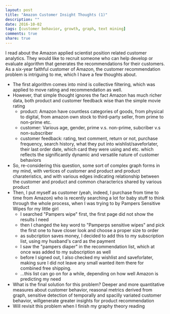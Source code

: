 ```yaml
---
layout: post
title: "Amazon Customer Insight Thoughts (1)"
description: ""
date: 2016-10-02
tags: [customer behavior, growth, graph, text mining]
comments: true
share: true
---
```


I read about the Amazon applied scientist position related customer analytics. They would like to recruit someone who can help develop or evaluate algorithm that generates the recommendations for their customers. As a six-year faithful customer of Amazon, the customer recommendation problem is intriguing to me, which I have a few thoughts about. 

* The first algorithm comes into mind is collective filtering, which was applied to move rating and recommendation as well. 
* However, that simple thought ignores the fact Amazon has much richer data, both product and customer feedback wise  than the simple movie rating
  * product: Amazon have countless categories of goods, from physical to digital, from amazon own stock to third-party seller, from prime to non-prime etc. 
  * customer: Various age, gender, prime v.s. non-prime, subcriber v.s non-subscriber 
  * customer feedback: rating, text comment, return or not, purchase frequency, search history, what they put into wishlist/saveforlater, their last order date, which card they were using and etc. which reflects the significantly dynamic and versatile nature of customer behaviors 
* So, re-considering this question, some sort of complex graph forms in my mind, with vertices of customer and product and product charateristics, and with various edges indicating relationship between the customer and product and common characterics shared by various product
* Then, I put myself as customer (yeah, indeed, I purchase from time to time from Amazon) who is recently searching a lot for baby stuff to think through the whole process, when I was trying to by Pampers Sensitive Wipes for my little girl
   * I searched "Pampers wipe" first, the first page did not show the results I need
   * then I changed the key word to "Pamperps sensitive wipes" and pick the first one to have closer look and choose a proper size to order
   * as subcription saves money, I decided to add this to my subscription list, using my husband's card as the payment
   * I saw the "pampers diaper" in the recommendation list, which at once was added to my subscription as well
   * before I signed out, I also checked my wishlist and saveforlater, making sure I did not leave any small wanted item there for combined free shipping. 
   * ...this list can go on for a while, depending on how well Amazon is predicting my need
* What is the final solution for this problem? Deeper and more quantitative measures about customer behavior, reasonal metrics derived from graph, sensitive detection of temporally and spacilly variated customer behavior, willgenerate greater insights for product recommendation
* Will revisit this problem when I finish my graphy theory reading 
